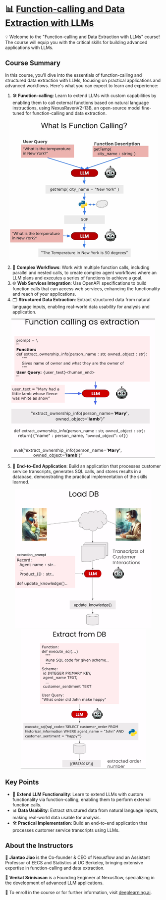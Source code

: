 # 📊 [Function-calling and Data Extraction with LLMs](https://www.deeplearning.ai/short-courses/function-calling-and-data-extraction-with-llms/)

💡 Welcome to the "Function-calling and Data Extraction with LLMs" course! The course will equip you with the critical skills for building advanced applications with LLMs.

## Course Summary
In this course, you'll dive into the essentials of function-calling and structured data extraction with LLMs, focusing on practical applications and advanced workflows. Here's what you can expect to learn and experience:

1. 🛠️ **Function-calling**: Learn to extend LLMs with custom capabilities by enabling them to call external functions based on natural language instructions, using NexusRavenV2-13B, an open-source model fine-tuned for function-calling and data extraction.
<p align="center">
<img src="images/l1_2.png" height="450">
</p>

2. 🔄 **Complex Workflows**: Work with multiple function calls, including parallel and nested calls, to create complex agent workflows where an LLM plans and executes a series of functions to achieve a goal.
3. 🌐 **Web Services Integration**: Use OpenAPI specifications to build function calls that can access web services, enhancing the functionality and reach of your applications.
4. 🗂️ **Structured Data Extraction**: Extract structured data from natural language inputs, enabling real-world data usability for analysis and application.
<p align="center">
<img src="images/l4.png" height="450">
</p>

5. 💾 **End-to-End Application**: Build an application that processes customer service transcripts, generates SQL calls, and stores results in a database, demonstrating the practical implementation of the skills learned.
<p align="center">
<img src="images/l5_1.png" height="450">
<img src="images/l5_2.png" height="450">
</p>

## Key Points
- 🔌 **Extend LLM Functionality**: Learn to extend LLMs with custom functionality via function-calling, enabling them to perform external function calls.
- 📊 **Data Usability**: Extract structured data from natural language inputs, making real-world data usable for analysis.
- 🛠️ **Practical Implementation**: Build an end-to-end application that processes customer service transcripts using LLMs.

## About the Instructors
🌟 **Jiantao Jiao** is the Co-founder & CEO of Nexusflow and an Assistant Professor of EECS and Statistics at UC Berkeley, bringing extensive expertise in function-calling and data extraction.

🌟 **Venkat Srinivasan** is a Founding Engineer at Nexusflow, specializing in the development of advanced LLM applications.

🔗 To enroll in the course or for further information, visit [deeplearning.ai](https://www.deeplearning.ai/short-courses/).
